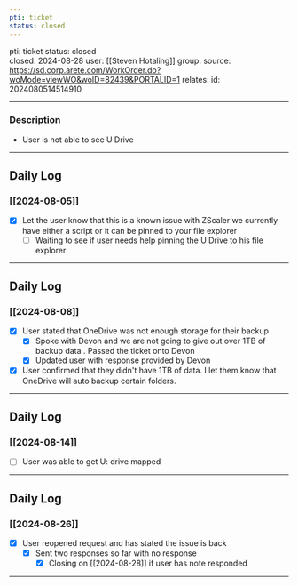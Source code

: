 ```yaml
---
pti: ticket
status: closed
---
```

pti: ticket
status: closed  
closed: 2024-08-28
user: [[Steven Hotaling]]
group: 
source: https://sd.corp.arete.com/WorkOrder.do?woMode=viewWO&woID=82439&PORTALID=1
relates: 
id: 2024080514514910

---
### Description
- User is not able to see U Drive
---
## Daily Log
### [[2024-08-05]]
- [x] Let the user know that this is a known issue with ZScaler we currently have either a script or it can be pinned to your file explorer
	- [ ] Waiting to see if user needs help pinning the U Drive to his file explorer
---
## Daily Log
### [[2024-08-08]]
- [x] User stated that OneDrive was not enough storage for their backup
    - [x] Spoke with Devon and we are not going to give out over 1TB of backup data . Passed the ticket onto Devon
    - [x] Updated user with response provided by Devon
- [x] User confirmed that they didn't have 1TB of data. I let them know that OneDrive will auto backup certain folders.
---
## Daily Log
### [[2024-08-14]]
- [ ] User was able to get U: drive mapped
---
## Daily Log
### [[2024-08-26]]
- [x] User reopened request and has stated the issue is back 
	- [x] Sent two responses so far with no response 
		- [x] Closing on [[2024-08-28]] if user has note responded
---












